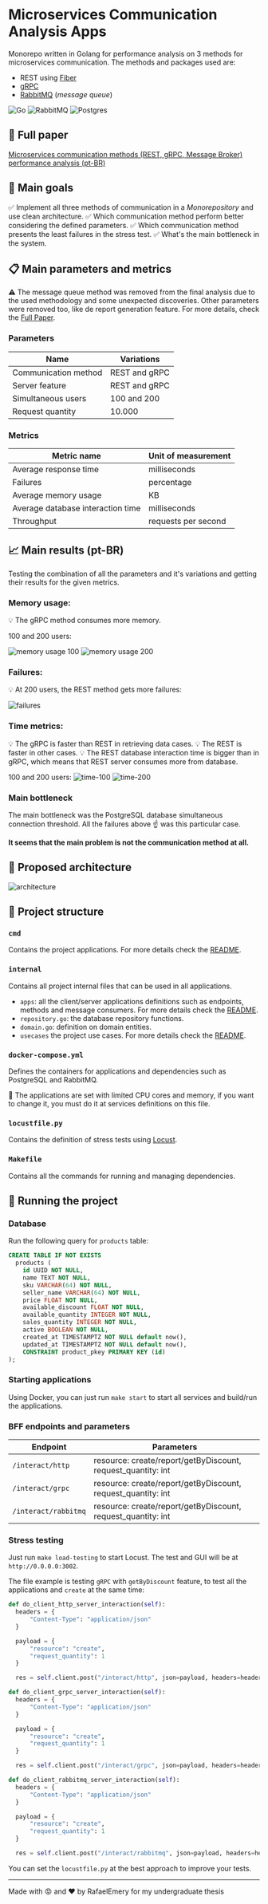 # Microservices Communication Analysis Apps

Monorepo written in Golang for performance analysis on 3 methods for microservices communication. The methods and packages used are:

- REST using [Fiber](https://github.com/gofiber/fiber)
- [gRPC](https://grpc.io/docs/languages/go/quickstart/)
- [RabbitMQ](https://github.com/rabbitmq/amqp091-go) (*message queue*)


![Go](https://img.shields.io/badge/go-%2300ADD8.svg?style=for-the-badge&logo=go&logoColor=white) ![RabbitMQ](https://img.shields.io/badge/Rabbitmq-FF6600?style=for-the-badge&logo=rabbitmq&logoColor=white) ![Postgres](https://img.shields.io/badge/postgres-%23316192.svg?style=for-the-badge&logo=postgresql&logoColor=white) 

## :scroll: Full paper

[Microservices communication methods (REST, gRPC, Message Broker) performance analysis (pt-BR)](https://drive.google.com/file/d/1wosRutXvNHIUwBepBZVAmtmMULP-NjBj/view?usp=sharing)

## :dart: Main goals

:white_check_mark: Implement all three methods of communication in a *Monorepository* and use clean architecture.
:white_check_mark: Which communication method perform better considering the defined parameters.
:white_check_mark: Which communication method presents the least failures in the stress test.
:white_check_mark: What's the main bottleneck in the system.

## :clipboard: Main parameters and metrics

:warning: The message queue method was removed from the final analysis due to the used methodology and some unexpected discoveries. Other parameters were removed too, like de report generation feature. For more details, check the [Full Paper](#scroll-full-paper).

### Parameters

|Name|Variations|
|---|---|
|Communication method|REST and gRPC|
|Server feature|REST and gRPC|
|Simultaneous users|100 and 200|
|Request quantity| 10.000|

### Metrics

|Metric name|Unit of measurement|
|---|---|
|Average response time|milliseconds|
|Failures|percentage|
|Average memory usage|KB|
|Average database interaction time|milliseconds|
|Throughput|requests per second|

## :chart_with_upwards_trend: Main results (pt-BR)

Testing the combination of all the parameters and it's variations and getting their results for the given metrics.

### Memory usage:

:bulb: The gRPC method consumes more memory.

100 and 200 users:

![memory usage 100](./assets/memory-usage-100.png) ![memory usage 200](./assets/memory-usage-200.png)

### Failures:

:bulb: At 200 users, the REST method gets more failures:

![failures](./assets/failures-200%20.png)

### Time metrics:

:bulb: The gRPC is faster than REST in retrieving data cases.
:bulb: The REST is faster in other cases.
:bulb: The REST database interaction time is bigger than in gRPC, which means that REST server consumes more from database.

100 and 200 users:
![time-100](./assets/time-100.png) ![time-200](./assets/time-200.png)

### Main bottleneck

The main bottleneck was the PostgreSQL database simultaneous connection threshold. All the failures above :point_up: was this particular case. 

**It seems that the main problem is not the communication method at all.**

## :gem: Proposed architecture

![architecture](./assets/arch.jpg)

## :open_file_folder: Project structure

### `cmd`

Contains the project applications. For more details check the [README](./cmd/README.md).

### `internal`

Contains all project internal files that can be used in all applications.

- `apps`: all the client/server applications definitions such as endpoints, methods and message consumers. For more details check the [README](./internal/apps/README.md).
- `repository.go`: the database repository functions.
- `domain.go`: definition on domain entities.
- `usecases` the project use cases. For more details check the [README](./internal/usecases/README.md).

### `docker-compose.yml`

Defines the containers for applications and dependencies such as PostgreSQL and RabbitMQ.

:key: The applications are set with limited CPU cores and memory, if you want to change it, you must do it at services definitions on this file.

### `locustfile.py`

Contains the definition of stress tests using [Locust](https://locust.io/).

### `Makefile`

Contains all the commands for running and managing dependencies.

## :running: Running the project

### Database

Run the following query for `products` table:

```sql
CREATE TABLE IF NOT EXISTS
  products (
    id UUID NOT NULL,
    name TEXT NOT NULL,
    sku VARCHAR(64) NOT NULL,
    seller_name VARCHAR(64) NOT NULL,
    price FLOAT NOT NULL,
    available_discount FLOAT NOT NULL,
    available_quantity INTEGER NOT NULL,
    sales_quantity INTEGER NOT NULL,
    active BOOLEAN NOT NULL,
    created_at TIMESTAMPTZ NOT NULL default now(),
    updated_at TIMESTAMPTZ NOT NULL default now(),
    CONSTRAINT product_pkey PRIMARY KEY (id)
);
```

### Starting applications

Using Docker, you can just run `make start` to start all services and build/run the applications.

### BFF endpoints and parameters

|Endpoint|Parameters|
|---|---|
|`/interact/http`|resource: create/report/getByDiscount, request_quantity: int|
|`/interact/grpc`|resource: create/report/getByDiscount, request_quantity: int|
|`/interact/rabbitmq`|resource: create/report/getByDiscount, request_quantity: int|

### Stress testing

Just run `make load-testing` to start Locust. The test and GUI will be at `http://0.0.0.0:3002`.

The file example is testing `gRPC` with `getByDiscount` feature, to test all the applications and `create` at the same time:

```python
def do_client_http_server_interaction(self):
  headers = {
      "Content-Type": "application/json"
  }

  payload = {
      "resource": "create",
      "request_quantity": 1
  }

  res = self.client.post("/interact/http", json=payload, headers=headers)

def do_client_grpc_server_interaction(self):
  headers = {
      "Content-Type": "application/json"
  }

  payload = {
      "resource": "create",
      "request_quantity": 1
  }

  res = self.client.post("/interact/grpc", json=payload, headers=headers)

def do_client_rabbitmq_server_interaction(self):
  headers = {
      "Content-Type": "application/json"
  }

  payload = {
      "resource": "create",
      "request_quantity": 1
  }

  res = self.client.post("/interact/rabbitmq", json=payload, headers=headers)
```

You can set the `locustfile.py` at the best approach to improve your tests.

---
Made with :rage: and :heart: by RafaelEmery for my undergraduate thesis